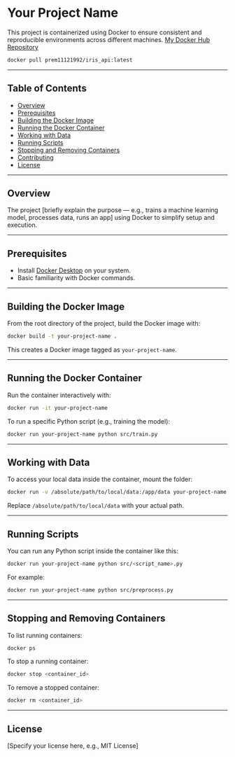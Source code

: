 # Your Project Name

This project is containerized using Docker to ensure consistent and reproducible environments across different machines.
[My Docker Hub Repository](https://hub.docker.com/r/prem11121992/iris_api\tags)
```bash
docker pull prem11121992/iris_api:latest
```

---

## Table of Contents

- [Overview](#overview)
- [Prerequisites](#prerequisites)
- [Building the Docker Image](#building-the-docker-image)
- [Running the Docker Container](#running-the-docker-container)
- [Working with Data](#working-with-data)
- [Running Scripts](#running-scripts)
- [Stopping and Removing Containers](#stopping-and-removing-containers)
- [Contributing](#contributing)
- [License](#license)

---

## Overview

The project [briefly explain the purpose — e.g., trains a machine learning model, processes data, runs an app] using Docker to simplify setup and execution.

---

## Prerequisites

- Install [Docker Desktop](https://www.docker.com/products/docker-desktop) on your system.
- Basic familiarity with Docker commands.

---

## Building the Docker Image

From the root directory of the project, build the Docker image with:

```bash
docker build -t your-project-name .
```

This creates a Docker image tagged as `your-project-name`.

---

## Running the Docker Container

Run the container interactively with:

```bash
docker run -it your-project-name
```

To run a specific Python script (e.g., training the model):

```bash
docker run your-project-name python src/train.py
```

---

## Working with Data

To access your local data inside the container, mount the folder:

```bash
docker run -v /absolute/path/to/local/data:/app/data your-project-name
```

Replace `/absolute/path/to/local/data` with your actual path.

---

## Running Scripts

You can run any Python script inside the container like this:

```bash
docker run your-project-name python src/<script_name>.py
```

For example:

```bash
docker run your-project-name python src/preprocess.py
```

---

## Stopping and Removing Containers

To list running containers:

```bash
docker ps
```

To stop a running container:

```bash
docker stop <container_id>
```

To remove a stopped container:

```bash
docker rm <container_id>
```
---

## License

[Specify your license here, e.g., MIT License]

